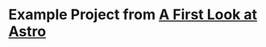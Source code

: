 # Example Project from [A First Look at Astro](https://ajcwebdev.com/2021/11/27/a-first-look-at-astro/)